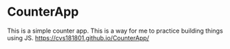 # CounterApp
This is a simple counter app.
This is a way for me to practice building things using JS.
https://cvs181801.github.io/CounterApp/
